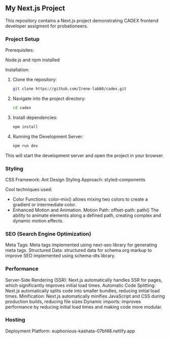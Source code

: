 ## My Next.js Project

This repository contains a Next.js project demonstrating CADEX frontend developer assigment for probationeers.

### Project Setup

Prerequisites:

Node.js and npm installed

Installation:

1. Clone the repository:
   ```bash
   git clone https://github.com/Irene-lab80/cadex.git
   ```
2. Navigate into the project directory:
   ```bash
   cd cadex
   ```
3. Install dependencies:
   ```bash
   npm install
   ```
4. Running the Development Server:
   ```bash
   npm run dev
   ```

This will start the development server and open the project in your browser.

### Styling

CSS Framework: Ant Design
Styling Approach: styled-components

Cool techniques used:

- Color Functions: color-mix() allows mixing two colors to create a gradient or intermediate color.
- Enhanced Motion and Animation. Motion Path: offset-path: path() The ability to animate elements along a defined path, creating complex and dynamic motion effects.

### SEO (Search Engine Optimization)

Meta Tags: Meta tags implemented using next-seo library for generating meta tags.
Structured Data: structured data for schema.org markup to improve SEO implemented using schema-dts library.

### Performance

Server-Side Rendering (SSR): Next.js automatically handles SSR for pages, which significantly improves initial load times.
Automatic Code Splitting: Next.js automatically splits code into smaller bundles, reducing initial load times.
Minification: Next.js automatically minifies JavaScript and CSS during production builds, reducing file sizes
Dynamic imports: improves performance by reducing initial load times and making code more modular.

### Hosting

Deployment Platform: euphonious-kashata-07bf48.netlify.app
